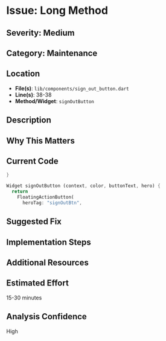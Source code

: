# Issue: Long Method

## Severity: Medium

## Category: Maintenance

## Location
- **File(s)**: `lib/components/sign_out_button.dart`
- **Line(s)**: 38-38
- **Method/Widget**: `signOutButton`

## Description


## Why This Matters


## Current Code
```dart
}

Widget signOutButton (context, color, buttonText, hero) {
  return
    FloatingActionButton(            
      heroTag: "signOutBtn",
```

## Suggested Fix


## Implementation Steps


## Additional Resources


## Estimated Effort
15-30 minutes

## Analysis Confidence
High
